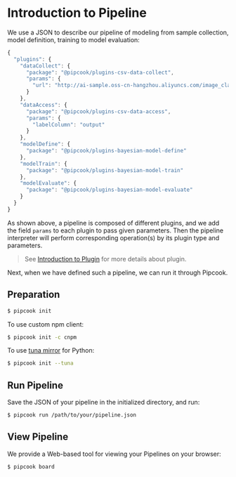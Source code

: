 # Introduction to Pipeline

We use a JSON to describe our pipeline of modeling from sample collection, model definition, training to model evaluation:

```js
{
  "plugins": {
    "dataCollect": {
      "package": "@pipcook/plugins-csv-data-collect",
      "params": {
        "url": "http://ai-sample.oss-cn-hangzhou.aliyuncs.com/image_classification/datasets/textClassification.zip"
      }
    },
    "dataAccess": {
      "package": "@pipcook/plugins-csv-data-access",
      "params": {
        "labelColumn": "output"
      }
    },
    "modelDefine": {
      "package": "@pipcook/plugins-bayesian-model-define"
    },
    "modelTrain": {
      "package": "@pipcook/plugins-bayesian-model-train"
    },
    "modelEvaluate": {
      "package": "@pipcook/plugins-bayesian-model-evaluate"
    }
  }
}
```

As shown above, a pipeline is composed of different plugins, and we add the field `params` to each plugin to pass given parameters. Then the pipeline interpreter will perform corresponding operation(s) by its plugin type and parameters.

> See [Introduction to Plugin](./intro-to-plugin.md) for more details about plugin.

Next, when we have defined such a pipeline, we can run it through Pipcook.

## Preparation

```sh
$ pipcook init
```

To use custom npm client:

```sh
$ pipcook init -c cnpm
```

To use [tuna mirror](https://mirrors.tuna.tsinghua.edu.cn/) for Python:

```sh
$ pipcook init --tuna
```

## Run Pipeline

Save the JSON of your pipeline in the initialized directory, and run:

```sh
$ pipcook run /path/to/your/pipeline.json
```

## View Pipeline

We provide a Web-based tool for viewing your Pipelines on your browser:

```sh
$ pipcook board
```

